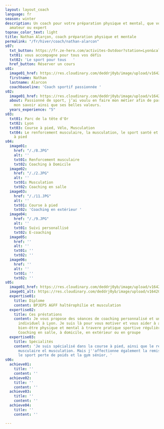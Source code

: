```yaml
---
layout: layout_coach
language: fr
season: winter
description: Un coach pour votre préparation physique et mental, que vous soyez débutant,
  amateur ou expert
topnav_color_text: light
title: Nathan Alarçon, coach préparation physique et mentale
permalink: "/fr/hiver/coach/nathan-alarcon"
s07:
  txt_button: https://fr.ze-hero.com/activites-Outdoor?station=Lyon&calessonstype=all&catypegenderlistsummer=all&calessonsactivitytype=Coaching&start-date=
  txt01: vous accompagne pour tous vos défis
  txt02: 'Le sport pour tous   '
  href_button: Réserver un cours
s01:
  image01_href: https://res.cloudinary.com/deddrj0yb/image/upload/v1642062749/website/Coaching/3_toubdl.jpg
  firstname: Nathan
  lastname: Alarcon
  coachbaseline: 'Coach sportif passionnée '
s02:
  image01_href: https://res.cloudinary.com/deddrj0yb/image/upload/v1642062751/website/Coaching/Salle_de_sport-22_silext.jpg
  about: Passionné de sport, j’ai voulu en faire mon métier afin de partager et transmettre
    mon savoir ainsi que ses belles valeurs.
  years_experience: "5"
s03:
  txt01: Parc de la tête d'Or
  txt02: Lyon
  txt03: Course à pied, Vélo, Musculation
  txt04: Le renforcement musculaire, la musculation, le sport santé et  la course
    à pied
s04:
  image01:
    href: "/./8.JPG"
    alt: ''
    txt01: Renforcement musculaire
    txt02: Coaching à Domicile
  image02:
    href: "/./2.JPG"
    alt: ''
    txt01: Musculation
    txt02: Coaching en salle
  image03:
    href: "/./11.JPG"
    alt: ''
    txt01: Course à pied
    txt02: 'Coaching en extérieur '
  image04:
    href: "/./9.JPG"
    alt: ''
    txt01: Suivi personallisé
    txt02: E-coaching
  image05:
    href: ''
    alt: ''
    txt01: ''
    txt02: ''
  image06:
    href: ''
    alt: ''
    txt01: ''
    txt02: ''
s05:
  image01_href: https://res.cloudinary.com/deddrj0yb/image/upload/v1642062755/website/Coaching/SALLE_oxqywo.jpg
  image01_alt: https://res.cloudinary.com/deddrj0yb/image/upload/v1642062754/website/Coaching/8_pgeprx.jpg
  expertise01:
    title: Diplome
    content: BPJEPS AGFF haltérophilie et musculation
  expertise02:
    title: Ces préstations
    content: Je vous propose des séances de coaching personnalisé et un accompagnement
      individuel à Lyon. Je suis là pour vous motiver et vous aider à atteindre un
      bien-être physique et mental à travere pratique sportive régulière et adaptée.
      Coaching en salle, à domicile, en extérieur ou en groupe
  expertise03:
    title: Spécialités
    content: 'Je suis spécialisé dans la course à pied, ainsi que le renforcement
      musculaire el musculation. Mais j''affectionne également la remise en forme,
      le sport perte de poids et la gym sénior, '
s06:
  achieve01:
    title: ''
    content: ''
  achieve02:
    title: ''
    content: ''
  achieve03:
    title: ''
    content: ''
  achieve04:
    title: ''
    content: ''

---
```

